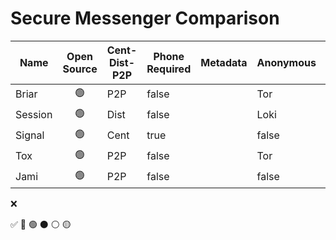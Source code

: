 # Secure Messenger Comparison

| Name 		| Open Source    | Cent-Dist-P2P  | Phone Required 	| Metadata 	| Anonymous | E2EE 	| Local Encrypted | Offline Messaging | Platforms/OS  |
| ------- | :------------: | -------------- | --------------- | --------- | --------- | ----- | --------------- | ----------------- | ------------- |
| Briar		| :green_circle: | P2P			      | false		        | 			    | Tor	  	  | true	| 					      | true				      |				        |
| Session	| :green_circle: | Dist			      | false		        |			      | Loki	    | true	| false				    | true				      |				        |
| Signal	| :green_circle: | Cent			      | true		        |			      | false		  | true	|					        | false?			      |				        |
| Tox		  | :green_circle: | P2P            | false		        |			      | Tor 		  | true	| 					      | false				      |				        |		
| Jami		| :green_circle: | P2P			      | false		        |			      | false		  | true	| 					      |					          |				        |

:x:

:white_check_mark:
:red_circle:
:green_circle:
:black_circle:
:white_circle:
:yellow_circle:
